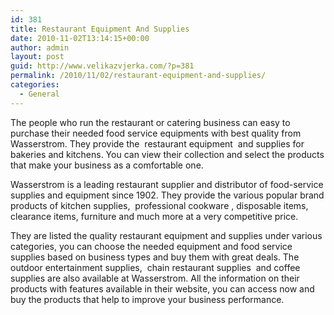 ```yaml
---
id: 381
title: Restaurant Equipment And Supplies
date: 2010-11-02T13:14:15+00:00
author: admin
layout: post
guid: http://www.velikazvjerka.com/?p=381
permalink: /2010/11/02/restaurant-equipment-and-supplies/
categories:
  - General
---
```

The people who run the restaurant or catering business can easy to purchase their needed food service equipments with best quality from Wasserstrom. They provide the &nbsp;restaurant equipment&nbsp; and supplies for bakeries and kitchens. You can view their collection and select the products that make your business as a comfortable one.

Wasserstrom is a leading restaurant supplier and distributor of food-service supplies and equipment since 1902. They provide the various popular brand products of kitchen supplies, &nbsp;professional cookware&nbsp;, disposable items, clearance items, furniture and much more at a very competitive price.

They are listed the quality restaurant equipment and supplies under various categories, you can choose the needed equipment and food service supplies based on business types and buy them with great deals. The outdoor entertainment supplies, &nbsp;chain restaurant supplies&nbsp; and coffee supplies are also available at Wasserstrom. All the information on their products with features available in their website, you can access now and buy the products that help to improve your business performance.